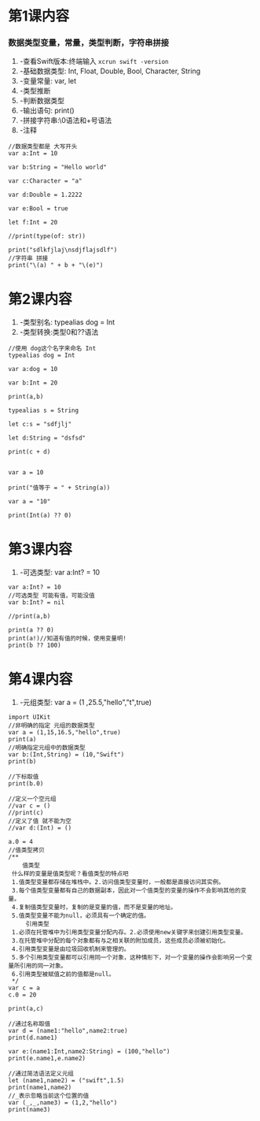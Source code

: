 # 第1课内容
### 数据类型变量，常量，类型判断，字符串拼接
1. -查看Swift版本:终端输入 ```xcrun swift -version```
2. -基础数据类型: Int, Float, Double, Bool, Character, String
3. -变量常量: var, let
4. -类型推断
5. -判断数据类型
6. -输出语句: print()
7. -拼接字符串:\0语法和+号语法
8. -注释

```
//数据类型都是 大写开头
var a:Int = 10

var b:String = "Hello world"

var c:Character = "a"

var d:Double = 1.2222

var e:Bool = true

let f:Int = 20

//print(type(of: str))

print("sdlkfjlaj\nsdjflajsdlf")
//字符串 拼接
print("\(a) " + b + "\(e)")
```


# 第2课内容
1. -类型别名: typealias dog = Int
2. -类型转换:类型0和??语法

```
//使用 dog这个名字来命名 Int
typealias dog = Int

var a:dog = 10

var b:Int = 20

print(a,b)

typealias s = String

let c:s = "sdfjlj"

let d:String = "dsfsd"

print(c + d)


var a = 10

print("值等于 = " + String(a))

var a = "10"

print(Int(a) ?? 0)

```
# 第3课内容
1. -可选类型: var a:Int? = 10
```
var a:Int? = 10
//可选类型 可能有值，可能没值
var b:Int? = nil

//print(a,b)

print(a ?? 0)
print(a!)//知道有值的时候，使用变量明!
print(b ?? 100)
```
# 第4课内容
1. -元组类型: var a = (1 ,25.5,"hello","t",true)

```
import UIKit
//非明确的指定 元组的数据类型
var a = (1,15,16.5,"hello",true)
print(a)
//明确指定元组中的数据类型
var b:(Int,String) = (10,"Swift")
print(b)

//下标取值
print(b.0)

//定义一个空元组
//var c = ()
//print(c)
//定义了值 就不能为空
//var d:(Int) = ()

a.0 = 4
//值类型拷贝
/**
    值类型
 什么样的变量是值类型呢？看值类型的特点吧
 1.值类型变量都存储在堆栈中。2.访问值类型变量时，一般都是直接访问其实例。
 3.每个值类型变量都有自己的数据副本，因此对一个值类型的变量的操作不会影响其他的变量。
 4.复制值类型变量时，复制的是变量的值，而不是变量的地址。
 5.值类型变量不能为null，必须具有一个确定的值。
     引用类型
 1.必须在托管堆中为引用类型变量分配内存。2.必须使用new关键字来创建引用类型变量。
 3.在托管堆中分配的每个对象都有与之相关联的附加成员，这些成员必须被初始化。
 4.引用类型变量是由垃圾回收机制来管理的。
 5.多个引用类型变量都可以引用同一个对象，这种情形下，对一个变量的操作会影响另一个变量所引用的同一对象。
 6.引用类型被赋值之前的值都是null。
 */
var c = a
c.0 = 20

print(a,c)

//通过名称取值
var d = (name1:"hello",name2:true)
print(d.name1)

var e:(name1:Int,name2:String) = (100,"hello")
print(e.name1,e.name2)

//通过简洁语法定义元组
let (name1,name2) = ("swift",1.5)
print(name1,name2)
//_表示忽略当前这个位置的值
var (_,_,name3) = (1,2,"hello")
print(name3)
```
